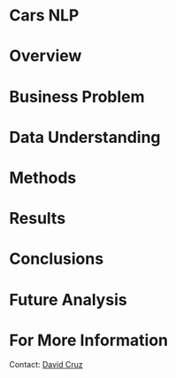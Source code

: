 # Cars NLP

# Overview

# Business Problem

# Data Understanding

# Methods

# Results

# Conclusions

# Future Analysis

# For More Information

Contact: [David Cruz](mailto:dcruzven20@gmail.com)
